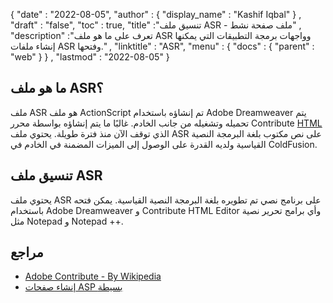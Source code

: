 {
  "date" : "2022-08-05",
  "author" : {
    "display_name" : "Kashif Iqbal"
} ,
  "draft" : "false",
  "toc" : true,
  "title" :"تنسيق ملف ASR - ملف صفحة نشط" ,
  "description" :"تعرف على ما هو ملف ASR وواجهات برمجة التطبيقات التي يمكنها إنشاء ملفات ASR وفتحها." ,
  "linktitle" : "ASR",
  "menu" : {
    "docs" : {
      "parent" : "web"
}
} ,
  "lastmod" : "2022-08-05"
}

## ما هو ملف ASR؟

ملف ASR هو ملف ActionScript تم إنشاؤه باستخدام Adobe Dreamweaver يتم تحميله وتشغيله من جانب الخادم. غالبًا ما يتم إنشاؤه بواسطة محرر Contribute [HTML](/ar/web/html/) الذي توقف الآن منذ فترة طويلة. يحتوي ملف ASR على نص مكتوب بلغة البرمجة النصية القياسية ولديه القدرة على الوصول إلى الميزات المضمنة في الخادم في ColdFusion.

## تنسيق ملف ASR

يحتوي ملف ASR على برنامج نصي تم تطويره بلغة البرمجة النصية القياسية. يمكن فتحه باستخدام Adobe Dreamweaver و Contribute HTML Editor وأي برامج تحرير نصية مثل Notepad و Notepad ++.

## مراجع

* [Adobe Contribute - By Wikipedia](https://en.wikipedia.org/wiki/Adobe_Contribute)
* [إنشاء صفحات ASP بسيطة](https://learn.microsoft.com/en-us/previous-versions/iis/6.0-sdk/ms524741 (الإصدار = مقابل 90))

